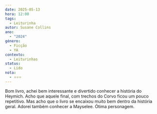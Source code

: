 ```yaml
---
date: 2025-05-13
hora: 12:00
tags:
  - Leiturinha
autor: Susane Collins
ano:
  - "2024"
género:
  - Ficção
  - YA
contexto:
  - Leiturinhas
status:
  - Lido
nota:
  - ⭐⭐⭐
---
```


Bom livro, achei bem interessante e divertido conhecer a história do Heymich. Acho que aquele final, com trechos do Corvo ficou um pouco repetitivo. Mas acho que o livro se encaixou muito bem dentro da história geral. Adorei também conhecer a Mayselee. Ótima personagem.



